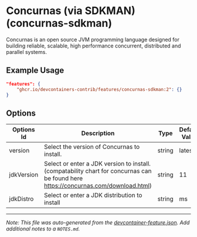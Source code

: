 

# Concurnas (via SDKMAN) (concurnas-sdkman)

Concurnas is an open source JVM programming language designed for building
reliable, scalable, high performance concurrent, distributed and parallel
systems.

## Example Usage

```json
"features": {
    "ghcr.io/devcontainers-contrib/features/concurnas-sdkman:2": {}
}
```

## Options

| Options Id | Description | Type | Default Value |
|-----|-----|-----|-----|
| version | Select the version of Concurnas to install. | string | latest |
| jdkVersion | Select or enter a JDK version to install. (compatability chart for concurnas can be found here https://concurnas.com/download.html) | string | 11 |
| jdkDistro | Select or enter a JDK distribution to install | string | ms |



---

_Note: This file was auto-generated from the [devcontainer-feature.json](https://github.com/devcontainers-contrib/features/blob/main/src/concurnas-sdkman/devcontainer-feature.json).  Add additional notes to a `NOTES.md`._
